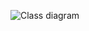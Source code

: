 ![Class diagram](https://github.com/DarkMed15/soen342-teamproject/blob/main/deliverables/assets/class_diagram.png)
